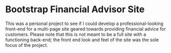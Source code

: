 # Bootstrap Financial Advisor Site

This was a personal project to see if I could develop a professional-looking front-end for a multi-page site geared towards providing financial advice for customers.  Please note that this is not meant to be a full site with a functioning back-end; the front end look and feel of the site was the sole focus of the project.

